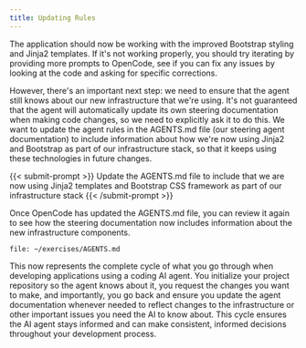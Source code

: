 ```yaml
---
title: Updating Rules
---
```


The application should now be working with the improved Bootstrap styling and Jinja2 templates. If it's not working properly, you should try iterating by providing more prompts to OpenCode, see if you can fix any issues by looking at the code and asking for specific corrections.

However, there's an important next step: we need to ensure that the agent still knows about our new infrastructure that we're using. It's not guaranteed that the agent will automatically update its own steering documentation when making code changes, so we need to explicitly ask it to do this. We want to update the agent rules in the AGENTS.md file (our steering agent documentation) to include information about how we're now using Jinja2 and Bootstrap as part of our infrastructure stack, so that it keeps using these technologies in future changes.

{{< submit-prompt >}}
Update the AGENTS.md file to include that we are now using Jinja2 templates and Bootstrap CSS framework as part of our infrastructure stack
{{< /submit-prompt >}}

Once OpenCode has updated the AGENTS.md file, you can review it again to see how the steering documentation now includes information about the new infrastructure components.

```editor:open-file
file: ~/exercises/AGENTS.md
```

This now represents the complete cycle of what you go through when developing applications using a coding AI agent. You initialize your project repository so the agent knows about it, you request the changes you want to make, and importantly, you go back and ensure you update the agent documentation whenever needed to reflect changes to the infrastructure or other important issues you need the AI to know about. This cycle ensures the AI agent stays informed and can make consistent, informed decisions throughout your development process.
